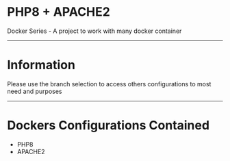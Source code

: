 
# PHP8 + APACHE2
Docker Series - A project to work with many docker container

---

# Information

Please use the branch selection to access others configurations to most need and purposes

---

# Dockers Configurations Contained

- PHP8
- APACHE2
